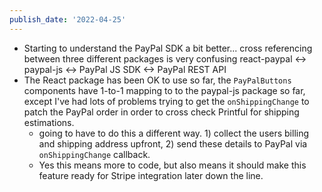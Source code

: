 ```yaml
---
publish_date: '2022-04-25'
---
```

- Starting to understand the PayPal SDK a bit better... cross referencing between three different packages is very confusing react-paypal <-> paypal-js <-> PayPal JS SDK <-> PayPal REST API 
- The React package has been OK to use so far, the `PayPalButtons`  components have 1-to-1 mapping to to the paypal-js package so far, except I've had lots of problems trying to get the `onShippingChange` to patch the PayPal order in order to cross check Printful for shipping estimations.
	 - going to have to do this a different way. 1) collect the users billing and shipping address upfront, 2) send these details to PayPal via `onShippingChange` callback.
	 - Yes this means more to code, but also means it should make this feature ready for Stripe integration later down the line.
